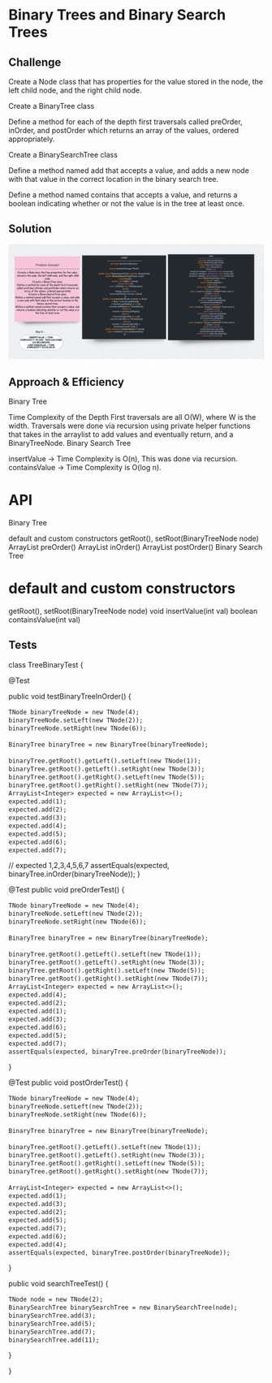 # Binary Trees and Binary Search Trees
## Challenge
Create a Node class that has properties for the value stored in the node, the left child node, and the right child node.

Create a BinaryTree class

Define a method for each of the depth first traversals called preOrder, inOrder, and postOrder which returns an array of the values, ordered appropriately.

Create a BinarySearchTree class

Define a method named add that accepts a value, and adds a new node with that value in the correct location in the binary search tree.

Define a method named contains that accepts a value, and returns a boolean indicating whether or not the value is in the tree at least once.
## Solution 
![img](assets/code15.png)

## Approach & Efficiency
Binary Tree

Time Complexity of the Depth First traversals are all O(W), where W is the width. 
Traversals were done via recursion using private helper functions that takes in the arraylist to add values and eventually return, and a BinaryTreeNode.
Binary Search Tree

insertValue -> Time Complexity is O(n),  This was done via recursion.
containsValue -> Time Complexity is O(log n).

# API
Binary Tree

default and custom constructors
getRoot(), setRoot(BinaryTreeNode node)
ArrayList preOrder()
ArrayList inOrder()
ArrayList postOrder()
Binary Search Tree

# default and custom constructors
getRoot(), setRoot(BinaryTreeNode node)
void insertValue(int val)
boolean containsValue(int val)

## Tests 

class TreeBinaryTest {

  @Test

  public void testBinaryTreeInOrder() {

    TNode binaryTreeNode = new TNode(4);
    binaryTreeNode.setLeft(new TNode(2));
    binaryTreeNode.setRight(new TNode(6));

    BinaryTree binaryTree = new BinaryTree(binaryTreeNode);

    binaryTree.getRoot().getLeft().setLeft(new TNode(1));
    binaryTree.getRoot().getLeft().setRight(new TNode(3));
    binaryTree.getRoot().getRight().setLeft(new TNode(5));
    binaryTree.getRoot().getRight().setRight(new TNode(7));
    ArrayList<Integer> expected = new ArrayList<>();
    expected.add(1);
    expected.add(2);
    expected.add(3);
    expected.add(4);
    expected.add(5);
    expected.add(6);
    expected.add(7);
// expected 1,2,3,4,5,6,7
    assertEquals(expected, binaryTree.inOrder(binaryTreeNode));
  }

  @Test
  public void preOrderTest() {

    TNode binaryTreeNode = new TNode(4);
    binaryTreeNode.setLeft(new TNode(2));
    binaryTreeNode.setRight(new TNode(6));

    BinaryTree binaryTree = new BinaryTree(binaryTreeNode);

    binaryTree.getRoot().getLeft().setLeft(new TNode(1));
    binaryTree.getRoot().getLeft().setRight(new TNode(3));
    binaryTree.getRoot().getRight().setLeft(new TNode(5));
    binaryTree.getRoot().getRight().setRight(new TNode(7));
    ArrayList<Integer> expected = new ArrayList<>();
    expected.add(4);
    expected.add(2);
    expected.add(1);
    expected.add(3);
    expected.add(6);
    expected.add(5);
    expected.add(7);
    assertEquals(expected, binaryTree.preOrder(binaryTreeNode));


  }

  @Test
  public void postOrderTest() {

    TNode binaryTreeNode = new TNode(4);
    binaryTreeNode.setLeft(new TNode(2));
    binaryTreeNode.setRight(new TNode(6));

    BinaryTree binaryTree = new BinaryTree(binaryTreeNode);

    binaryTree.getRoot().getLeft().setLeft(new TNode(1));
    binaryTree.getRoot().getLeft().setRight(new TNode(3));
    binaryTree.getRoot().getRight().setLeft(new TNode(5));
    binaryTree.getRoot().getRight().setRight(new TNode(7));

    ArrayList<Integer> expected = new ArrayList<>();
    expected.add(1);
    expected.add(3);
    expected.add(2);
    expected.add(5);
    expected.add(7);
    expected.add(6);
    expected.add(4);
    assertEquals(expected, binaryTree.postOrder(binaryTreeNode));

  }

  public void searchTreeTest() {
      
    TNode node = new TNode(2);
    BinarySearchTree binarySearchTree = new BinarySearchTree(node);
    binarySearchTree.add(3);
    binarySearchTree.add(5);
    binarySearchTree.add(7);
    binarySearchTree.add(11);


  }

}
